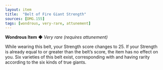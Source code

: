 ```yaml
---
layout: item
title:  "Belt of Fire Giant Strength"
sources: [DMG.155]
tags: [wondrous, very-rare, attunement]
---
```


**Wondrous Item** ◆ *Very rare (requires attunement)*

While wearing this belt, your Strength score changes to 25. If your Strength is already equal to or greater than the belt’s score, the item has no effect on you. Six varieties of this belt exist, corresponding with and having rarity according to the six kinds of true giants.